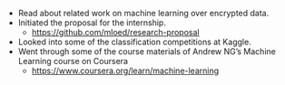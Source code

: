 - Read about related work on machine learning over encrypted data. 
- Initiated the proposal for the internship.
    - https://github.com/mloed/research-proposal 
- Looked into some of the classification competitions at Kaggle.
- Went through some of the course materials of Andrew NG’s Machine Learning course on Coursera
    - https://www.coursera.org/learn/machine-learning 
